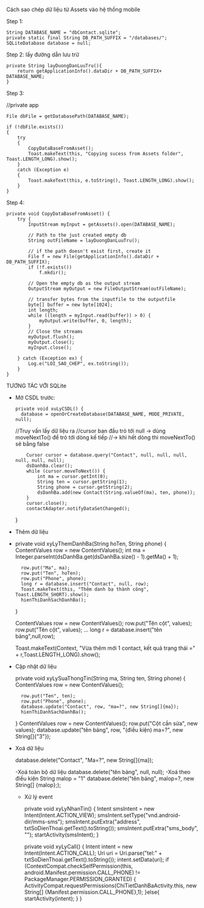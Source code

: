 Cách sao chép dữ liệu từ Assets vào hệ thống mobile

Step 1: 

    String DATABASE_NAME = "dbContact.sqlite";
    private static final String DB_PATH_SUFFIX = "/databases/";
    SQLiteDatabase database = null;

Step 2: lấy đường dẫn lưu trữ

    private String layDuongDanLuuTru(){
        return getApplicationInfo().dataDir + DB_PATH_SUFFIX+ DATABASE_NAME;
    }

Step 3: 

//private app
    
    File dbFile = getDatabasePath(DATABASE_NAME);

    if (!dbFile.exists())
    {
        try
        {
            CopyDataBaseFromAsset();
            Toast.makeText(this, "Copying sucess from Assets folder", Toast.LENGTH_LONG).show();
        }
        catch (Exception e)
        {
            Toast.makeText(this, e.toString(), Toast.LENGTH_LONG).show();
        }
    }

Step 4: 
    
    private void CopyDataBaseFromAsset() {
        try {
            InputStream myInput = getAssets().open(DATABASE_NAME);

            // Path to the just created empty db
            String outFileName = layDuongDanLuuTru();
            
            // if the path doesn't exist first, create it
            File f = new File(getApplicationInfo().dataDir + DB_PATH_SUFFIX);
            if (!f.exists())
                f.mkdir();

            // Open the empty db as the output stream
            OutputStream myOutput = new FileOutputStream(outFileName);

            // transfer bytes from the inputfile to the outputfile
            byte[] buffer = new byte[1024];
            int length;
            while ((length = myInput.read(buffer)) > 0) {
                myOutput.write(buffer, 0, length);
            }
            // Close the streams
            myOutput.flush();
            myOutput.close();
            myInput.close();
            
        } catch (Exception ex) {
            Log.e("LOI_SAO_CHEP", ex.toString());
        }
    }


TƯƠNG TÁC VỚI SQLite

* Mở CSDL trước:

      private void xuLyCSDL() {
        database = openOrCreateDatabase(DATABASE_NAME, MODE_PRIVATE, null);
		
    //Truy vấn lấy dữ liệu ra 
    //cursor ban đầu trỏ tới null -> dùng moveNextTo() để trỏ tới dòng kế tiếp
    //-> khi hết dòng thì moveNextTo() sẽ bằng false

          Cursor cursor = database.query("Contact", null, null, null, null, null, null);
          dsDanhBa.clear();
          while (cursor.moveToNext()) {
              int ma = cursor.getInt(0);
              String ten = cursor.getString(1);
              String phone = cursor.getString(2);
              dsDanhBa.add(new Contact(String.valueOf(ma), ten, phone));
          }
          cursor.close();
          contactAdapter.notifyDataSetChanged();
    }




* Thêm dữ liệu
* 
    private void xyLyThemDanhBa(String hoTen, String phone) {
        ContentValues row = new ContentValues();
        int ma = Integer.parseInt(dsDanhBa.get(dsDanhBa.size() - 1).getMa() + 1);

        row.put("Ma", ma);
        row.put("Ten", hoTen);
        row.put("Phone", phone);
        long r = database.insert("Contact", null, row);
        Toast.makeText(this, "Thêm danh bạ thành công", Toast.LENGTH_SHORT).show();
        hienThiDanhSachDanhBa();
  }

    ContentValues row = new ContentValues();
    row.put("Tên cột", values);
    row.put("Tên cột", values);
    ...
    long r = database.insert("tên bảng",null,row);
	
    Toast.makeText(Context, "Vừa thêm mới 1 contact, kết quả trạng thái =" + r,Toast.LENGTH_LONG).show();
	
* Cập nhật dữ liệu

  private void xyLySuaThongTin(String ma, String ten, String phone) {
  ContentValues row = new ContentValues();

        row.put("Ten", ten);
        row.put("Phone", phone);
        database.update("Contact", row, "ma=?", new String[]{ma});
        hienThiDanhSachDanhBa();
  }
    ContentValues row = new ContentValues();
    row.put("Cột cần sửa", new values);
    database.update("tên bảng", row, "(điều kiện) ma=?", new String[]{"3"});


* Xoá dữ liệu

    database.delete("Contact", "Ma=?", new String[]{ma});

    -Xoá toàn bộ dữ liệu
        database.delete("tên bảng", null, null);
    -Xoá theo điều kiện
        String malop = "1"
        database.delete("tên bảng", malop=?, new String[] {malop};);

  * Xử lý event

    private void xyLyNhanTin() {
    Intent smsIntent = new Intent(Intent.ACTION_VIEW);
    smsIntent.setType("vnd.android-dir/mms-sms");
    smsIntent.putExtra("address", txtSoDienThoai.getText().toString());
    smsIntent.putExtra("sms_body", "");
    startActivity(smsIntent);
    }

    private void xyLyCall() {
    Intent intent = new Intent(Intent.ACTION_CALL);
    Uri uri = Uri.parse("tel:" + txtSoDienThoai.getText().toString());
    intent.setData(uri);
    if (ContextCompat.checkSelfPermission(this, android.Manifest.permission.CALL_PHONE) != PackageManager.PERMISSION_GRANTED) {
    ActivityCompat.requestPermissions(ChiTietDanhBaActivity.this, new String[] {Manifest.permission.CALL_PHONE},1);
    }else{
    startActivity(intent);
    }
    }
	

